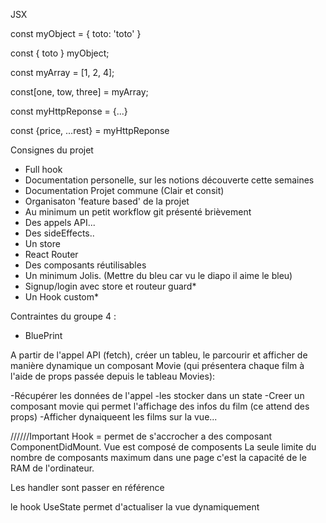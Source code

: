 JSX

const myObject = {
toto: 'toto'
}

const { toto } myObject; 

const myArray = [1, 2, 4];

const[one, tow, three] = myArray;

const myHttpReponse = {...}

const {price, ...rest} = myHttpReponse

Consignes du projet
- Full hook
- Documentation personelle, sur les notions découverte cette semaines
- Documentation Projet commune (Clair et consit)
- Organisaton 'feature based' de la projet
- Au minimum un petit workflow git présenté brièvement
- Des appels API...
- Des sideEffects..
- Un store
- React Router
- Des composants réutilisables
- Un minimum Jolis. (Mettre du bleu car vu le diapo il aime le bleu)
- Signup/login avec store et routeur guard*
- Un Hook custom*

Contraintes du groupe 4 :
- BluePrint


A partir de l'appel API (fetch), créer un tableu, le parcourir et afficher de manière dynamique un composant Movie (qui présentera chaque film à l'aide de props passée depuis le tableau Movies):

-Récupérer les données de l'appel
-les stocker dans un state
-Creer un composant movie qui permet l'affichage des infos du film (ce attend des props)
-Afficher dynaiqueent les films sur la vue...

//////Important
Hook = permet de s'accrocher a des composant ComponentDidMount.
Vue est composé de composents
La seule limite du nombre de composants maximum dans une page c'est la capacité de le RAM de l'ordinateur.

Les handler sont passer en référence

le hook UseState permet d'actualiser la vue dynamiquement
